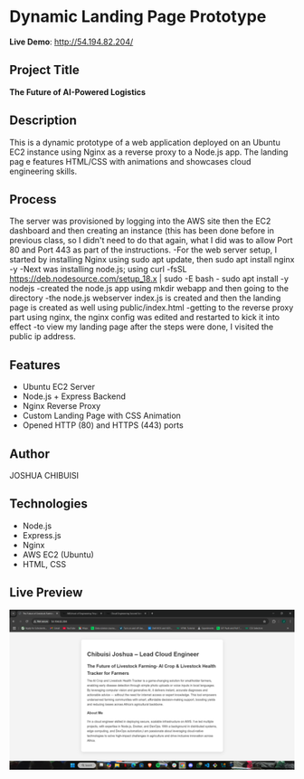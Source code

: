 # Dynamic Landing Page Prototype

 **Live Demo**: http://54.194.82.204/

## Project Title
**The Future of AI-Powered Logistics**

## Description
This is a dynamic prototype of a web application deployed on an Ubuntu EC2 instance using Nginx as a reverse proxy to a Node.js app. The landing pag
e features HTML/CSS with animations and showcases cloud engineering skills.

## Process
The server was provisioned by logging into the AWS site then the EC2 dashboard and then creating an instance (this has been done before in previous
class, so I didn't need to do that again, what I did was to allow Port 80 and Port 443 as part of the instructions.
-For the web server setup, I started by installing Nginx using sudo apt update, then sudo apt install nginx -y
-Next was installing node.js; using curl -fsSL https://deb.nodesource.com/setup_18.x | sudo -E bash -
sudo apt install -y nodejs
-created the node.js app using mkdir webapp and then going to the directory
-the node.js webserver index.js is created and then the landing page is created as well using public/index.html
-getting to the reverse proxy part using nginx, the nginx config was edited and restarted to kick it into effect
-to view my landing page after the steps were done, I visited the public ip address.

## Features
- Ubuntu EC2 Server
- Node.js + Express Backend
- Nginx Reverse Proxy
- Custom Landing Page with CSS Animation
- Opened HTTP (80) and HTTPS (443) ports

## Author
JOSHUA CHIBUISI

## Technologies
- Node.js
- Express.js
- Nginx
- AWS EC2 (Ubuntu)
- HTML, CSS

## Live Preview

![Landing Page Screenshot](<screenshot (60).png>)

